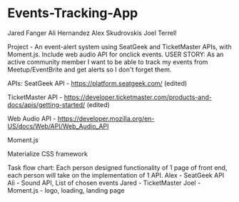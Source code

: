 # Events-Tracking-App

Jared Fanger
Ali Hernandez
Alex Skudrovskis
Joel Terrell

Project - An event-alert system using SeatGeek and TicketMaster APIs, with Moment.js. Include web audio API for onclick events.
USER STORY:
As an active community member I want to be able to track my events from Meetup/EventBrite and get alerts so I don't forget them.

APIs:
SeatGeek API - https://platform.seatgeek.com/ (edited)

TicketMaster API - https://developer.ticketmaster.com/products-and-docs/apis/getting-started/ (edited)

Web Audio API -
https://developer.mozilla.org/en-US/docs/Web/API/Web_Audio_API

Moment.js

Materialize CSS framework

Task flow chart:
Each person designed functionality of 1 page of front end, each person will take on the implementation of 1 API.
Alex - SeatGeek API
Ali - Sound API, List of chosen events
Jared - TicketMaster
Joel - Moment.js - logo, loading, landing page

